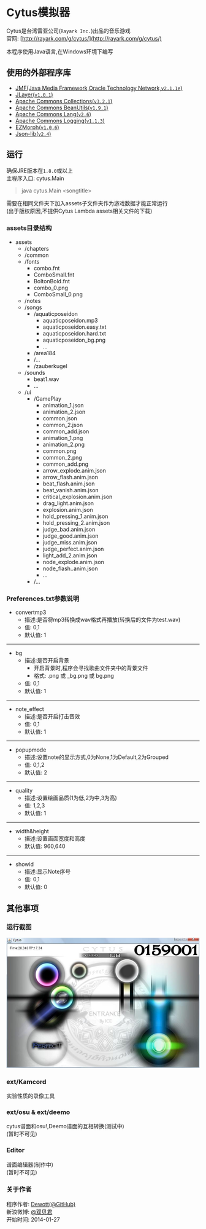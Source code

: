 Cytus模拟器
============
Cytus是台湾雷亚公司(`Rayark Inc.`)出品的音乐游戏  
官网: [http://rayark.com/g/cytus/](http://rayark.com/g/cytus/)   

本程序使用Java语言,在Windows环境下编写  

使用的外部程序库
------------
- [JMF(Java Media Framework,Oracle Technology Network,`v2.1.1e`)](http://www.oracle.com/technetwork/java/javase/download-142937.html)
- [JLayer(`v1.0.1`)](http://www.javazoom.net/javalayer/javalayer.html)
- [Apache Commons Collections(`v3.2.1`)](http://commons.apache.org/proper/commons-collections/)
- [Apache Commons BeanUtils(`v1.9.1`)](http://commons.apache.org/proper/commons-beanutils/)
- [Apache Commons Lang(`v2.6`)](http://commons.apache.org/proper/commons-lang/)
- [Apache Commons Logging(`v1.1.3`)](http://commons.apache.org/proper/commons-logging/)
- [EZMorph(`v1.0.6`)](http://sourceforge.net/projects/ezmorph/files/ezmorph/)
- [Json-lib(`v2.4`)](http://sourceforge.net/projects/json-lib/)

运行
------------
确保JRE版本在`1.8.0`或以上  
主程序入口: cytus.Main  
> java cytus.Main &lt;songtitle&gt;

需要在相同文件夹下加入assets子文件夹作为游戏数据才能正常运行  
(出于版权原因,不提供Cytus Lambda assets相关文件的下载)  

### assets目录结构
- assets  
	- /chapters  
	- /common  
	- /fonts
		- combo.fnt  
		- ComboSmall.fnt  
		- BoltonBold.fnt  
		- combo_0.png  
		- ComboSmall_0.png  
	- /notes  
	- /songs
		- /aquaticposeidon
			- aquaticposeidon.mp3
			- aquaticposeidon.easy.txt
			- aquaticposeidon.hard.txt
			- aquaticposeidon_bg.png
			- ...
		- /area184
		- /...
		- /zauberkugel
	- /sounds
		- beat1.wav
		- ...
	- /ui
		- /GamePlay
			- animation_1.json
			- animation_2.json
			- common.json
			- common_2.json
			- common_add.json
			- animation_1.png
			- animation_2.png
			- common.png
			- common_2.png
			- common_add.png
			- arrow_explode.anim.json
			- arrow_flash.anim.json
			- beat_flash.anim.json
			- beat_vanish.anim.json
			- critical_explosion.anim.json
			- drag_light.anim.json
			- explosion.anim.json
			- hold_pressing_1.anim.json
			- hold_pressing_2.anim.json
			- judge_bad.anim.json
			- judge_good.anim.json
			- judge_miss.anim.json
			- judge_perfect.anim.json
			- light_add_2.anim.json
			- node_explode.anim.json
			- node_flash..anim.json
			- ...
		- /...


### Preferences.txt参数说明
- convertmp3
	- 描述:是否将mp3转换成wav格式再播放(转换后的文件为test.wav)  
	- 值: 0,1  
	- 默认值: 1

----------

- bg
	- 描述:是否开启背景
		- 开启背景时,程序会寻找歌曲文件夹中的背景文件  
		- 格式: <songtitle>.png 或 <songtitle>_bg.png 或 bg.png  
	- 值: 0,1  
	- 默认值: 1

----------

- note_effect
	- 描述:是否开启打击音效 
	- 值: 0,1  
	- 默认值: 1

----------

- popupmode
	- 描述:设置note的显示方式,0为None,1为Default,2为Grouped  
	- 值: 0,1,2  
	- 默认值: 2

----------

- quality
	- 描述:设置绘画品质(1为低,2为中,3为高)  
	- 值: 1,2,3  
	- 默认值: 1

----------

- width&height
    - 描述:设置画面宽度和高度
    - 默认值: 960,640

----------

- showid
    - 描述:显示Note序号
    - 值: 0,1
    - 默认值: 0

其他事项
-------------

### 运行截图
![Screenshot](https://github.com/Dewott/cytus/blob/master/ss.jpg) 

### ext/Kamcord 
实验性质的录像工具 

### ext/osu & ext/deemo
cytus谱面和osu!,Deemo谱面的互相转换(测试中)  
(暂时不可见)

### Editor
谱面编辑器(制作中)  
(暂时不可见)

### 关于作者
程序作者: [Dewott(@GitHub)](https://github.com/Dewott/cytus)   
新浪微博: [@双贝君](http://weibo.com/Dewott502/)  
开始时间: 2014-01-27